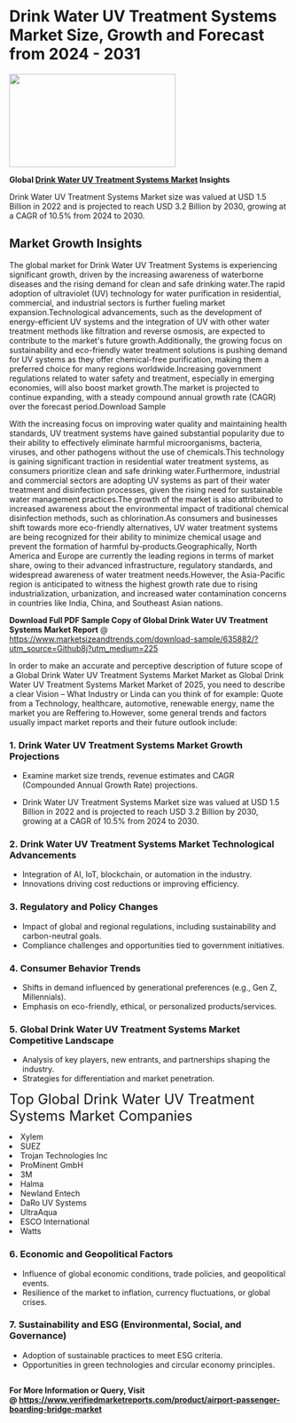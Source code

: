 <H1>Drink Water UV Treatment Systems Market Size, Growth and Forecast from 2024 - 2031</H1><img class="aligncenter size-medium wp-image-584254" src="https://thirdeyenews.in/wp-content/uploads/2024/09/Global-Market-Research-300x168.jpeg" alt="" width="300" height="168" /><p><strong>Global&nbsp;<a href="https://www.marketsizeandtrends.com/download-sample/635882/?utm_source=Github8j?utm_medium=225">Drink Water UV Treatment Systems Market</a> Insights</strong></p><p>Drink Water UV Treatment Systems Market size was valued at USD 1.5 Billion in 2022 and is projected to reach USD 3.2 Billion by 2030, growing at a CAGR of 10.5% from 2024 to 2030.</p><p><h2>Market Growth Insights</h2> <p>The global market for Drink Water UV Treatment Systems is experiencing significant growth, driven by the increasing awareness of waterborne diseases and the rising demand for clean and safe drinking water.The rapid adoption of ultraviolet (UV) technology for water purification in residential, commercial, and industrial sectors is further fueling market expansion.Technological advancements, such as the development of energy-efficient UV systems and the integration of UV with other water treatment methods like filtration and reverse osmosis, are expected to contribute to the market's future growth.Additionally, the growing focus on sustainability and eco-friendly water treatment solutions is pushing demand for UV systems as they offer chemical-free purification, making them a preferred choice for many regions worldwide.Increasing government regulations related to water safety and treatment, especially in emerging economies, will also boost market growth.The market is projected to continue expanding, with a steady compound annual growth rate (CAGR) over the forecast period.Download Sample</p> <p>With the increasing focus on improving water quality and maintaining health standards, UV treatment systems have gained substantial popularity due to their ability to effectively eliminate harmful microorganisms, bacteria, viruses, and other pathogens without the use of chemicals.This technology is gaining significant traction in residential water treatment systems, as consumers prioritize clean and safe drinking water.Furthermore, industrial and commercial sectors are adopting UV systems as part of their water treatment and disinfection processes, given the rising need for sustainable water management practices.The growth of the market is also attributed to increased awareness about the environmental impact of traditional chemical disinfection methods, such as chlorination.As consumers and businesses shift towards more eco-friendly alternatives, UV water treatment systems are being recognized for their ability to minimize chemical usage and prevent the formation of harmful by-products.Geographically, North America and Europe are currently the leading regions in terms of market share, owing to their advanced infrastructure, regulatory standards, and widespread awareness of water treatment needs.However, the Asia-Pacific region is anticipated to witness the highest growth rate due to rising industrialization, urbanization, and increased water contamination concerns in countries like India, China, and Southeast Asian nations.</p><p><span class=""><strong>Download Full PDF Sample Copy of Global Drink Water UV Treatment Systems Market Report</strong> @ <a href="https://www.marketsizeandtrends.com/download-sample/635882/?utm_source=Github8j?utm_medium=225" target="_blank">https://www.marketsizeandtrends.com/download-sample/635882/?utm_source=Github8j?utm_medium=225</a></span></p><p>In order to make an accurate and perceptive description of future scope of a Global&nbsp;Drink Water UV Treatment Systems Market Market as Global&nbsp;Drink Water UV Treatment Systems Market Market of 2025, you need to describe a clear Vision &ndash; What Industry or Linda can you think of for example: Quote from a Technology, healthcare, automotive, renewable energy, name the market you are Reffering to.However, some general trends and factors usually impact market reports and their future outlook include:</p><h3>1.&nbsp;<strong>Drink Water UV Treatment Systems Market Growth Projections</strong></h3><ul><li>Examine market size trends, revenue estimates and CAGR (Compounded Annual Growth Rate) projections.</li><li><p>Drink Water UV Treatment Systems Market size was valued at USD 1.5 Billion in 2022 and is projected to reach USD 3.2 Billion by 2030, growing at a CAGR of 10.5% from 2024 to 2030.</p></li></ul><h3>2.&nbsp;<strong>Drink Water UV Treatment Systems Market Technological Advancements</strong></h3><ul><li>Integration of AI, IoT, blockchain, or automation in the industry.</li><li>Innovations driving cost reductions or improving efficiency.</li></ul><h3>3.&nbsp;<strong>Regulatory and Policy Changes</strong></h3><ul><li>Impact of global and regional regulations, including sustainability and carbon-neutral goals.</li><li>Compliance challenges and opportunities tied to government initiatives.</li></ul><h3>4.&nbsp;<strong>Consumer Behavior Trends</strong></h3><ul><li>Shifts in demand influenced by generational preferences (e.g., Gen Z, Millennials).</li><li>Emphasis on eco-friendly, ethical, or personalized products/services.</li></ul><h3>5.&nbsp;<strong>Global Drink Water UV Treatment Systems Market Competitive Landscape</strong></h3><ul><li>Analysis of key players, new entrants, and partnerships shaping the industry.</li><li>Strategies for differentiation and market penetration.</li></ul><p data-pm-slice="1 1 []"><span style="color: inherit; font-family: inherit; font-size: 25px;">Top Global Drink Water UV Treatment Systems Market Companies</span></p><div class="" data-test-id=""><p><li>Xylem</li><li> SUEZ</li><li> Trojan Technologies Inc</li><li> ProMinent GmbH</li><li> 3M</li><li> Halma</li><li> Newland Entech</li><li> DaRo UV Systems</li><li> UltraAqua</li><li> ESCO International</li><li> Watts</li></p></div><h3>6.&nbsp;<strong>Economic and Geopolitical Factors</strong></h3><ul><li>Influence of global economic conditions, trade policies, and geopolitical events.</li><li>Resilience of the market to inflation, currency fluctuations, or global crises.</li></ul><h3>7.&nbsp;<strong>Sustainability and ESG (Environmental, Social, and Governance)</strong></h3><ul><li>Adoption of sustainable practices to meet ESG criteria.</li><li>Opportunities in green technologies and circular economy principles.</li></ul><h2><strong style="font-size: 14px;">For More Information or Query, Visit @&nbsp;</strong><a style="background-color: #ffffff; font-size: 14px;" href="https://www.marketsizeandtrends.com/report/drink-water-uv-treatment-systems-market/" target="_blank">https://www.verifiedmarketreports.com/product/airport-passenger-boarding-bridge-market</a></h2>